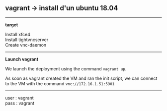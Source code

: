 ## vagrant -> install d'un ubuntu 18.04

---
**target**

Install xfce4  
Install tightvncserver  
Create vnc-daemon

---
**Launch vagrant**



We launch the deployment using the command `vagrant up`.   
   
As soon as vagrant created the VM and ran the init script, we can connect to the VM with the command `vnc://172.16.1.51:5901`

---

user : vagrant  
pass : vagrant